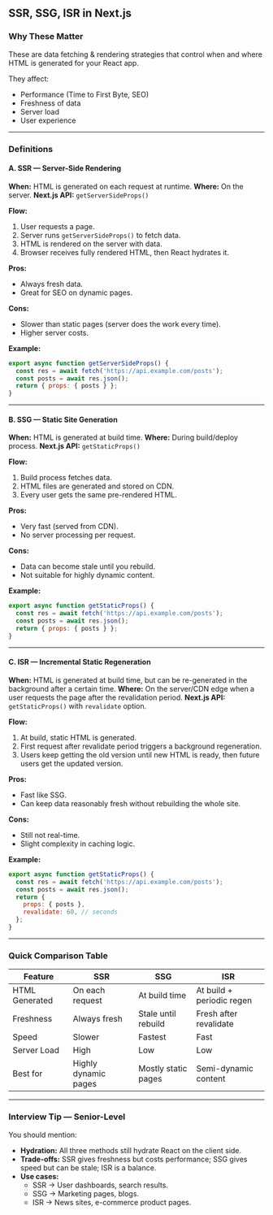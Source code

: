 ## SSR, SSG, ISR in Next.js

### Why These Matter

These are data fetching & rendering strategies that control when and where HTML is generated for your React app.

They affect:

- Performance (Time to First Byte, SEO)
- Freshness of data
- Server load
- User experience

---

### Definitions

#### A. SSR — Server-Side Rendering

**When:** HTML is generated on each request at runtime.
**Where:** On the server.
**Next.js API:** `getServerSideProps()`

**Flow:**

1. User requests a page.
2. Server runs `getServerSideProps()` to fetch data.
3. HTML is rendered on the server with data.
4. Browser receives fully rendered HTML, then React hydrates it.

**Pros:**

- Always fresh data.
- Great for SEO on dynamic pages.

**Cons:**

- Slower than static pages (server does the work every time).
- Higher server costs.

**Example:**

```js
export async function getServerSideProps() {
  const res = await fetch('https://api.example.com/posts');
  const posts = await res.json();
  return { props: { posts } };
}
```

---

#### B. SSG — Static Site Generation

**When:** HTML is generated at build time.
**Where:** During build/deploy process.
**Next.js API:** `getStaticProps()`

**Flow:**

1. Build process fetches data.
2. HTML files are generated and stored on CDN.
3. Every user gets the same pre-rendered HTML.

**Pros:**

- Very fast (served from CDN).
- No server processing per request.

**Cons:**

- Data can become stale until you rebuild.
- Not suitable for highly dynamic content.

**Example:**

```js
export async function getStaticProps() {
  const res = await fetch('https://api.example.com/posts');
  const posts = await res.json();
  return { props: { posts } };
}
```

---

#### C. ISR — Incremental Static Regeneration

**When:** HTML is generated at build time, but can be re-generated in the background after a certain time.
**Where:** On the server/CDN edge when a user requests the page after the revalidation period.
**Next.js API:** `getStaticProps()` with `revalidate` option.

**Flow:**

1. At build, static HTML is generated.
2. First request after revalidate period triggers a background regeneration.
3. Users keep getting the old version until new HTML is ready, then future users get the updated version.

**Pros:**

- Fast like SSG.
- Can keep data reasonably fresh without rebuilding the whole site.

**Cons:**

- Still not real-time.
- Slight complexity in caching logic.

**Example:**

```js
export async function getStaticProps() {
  const res = await fetch('https://api.example.com/posts');
  const posts = await res.json();
  return {
    props: { posts },
    revalidate: 60, // seconds
  };
}
```

---

### Quick Comparison Table

| Feature        | SSR                  | SSG                 | ISR                       |
| -------------- | -------------------- | ------------------- | ------------------------- |
| HTML Generated | On each request      | At build time       | At build + periodic regen |
| Freshness      | Always fresh         | Stale until rebuild | Fresh after revalidate    |
| Speed          | Slower               | Fastest             | Fast                      |
| Server Load    | High                 | Low                 | Low                       |
| Best for       | Highly dynamic pages | Mostly static pages | Semi-dynamic content      |

---

### Interview Tip — Senior-Level

You should mention:

- **Hydration:** All three methods still hydrate React on the client side.
- **Trade-offs:** SSR gives freshness but costs performance; SSG gives speed but can be stale; ISR is a balance.
- **Use cases:**
  - SSR → User dashboards, search results.
  - SSG → Marketing pages, blogs.
  - ISR → News sites, e-commerce product pages.
